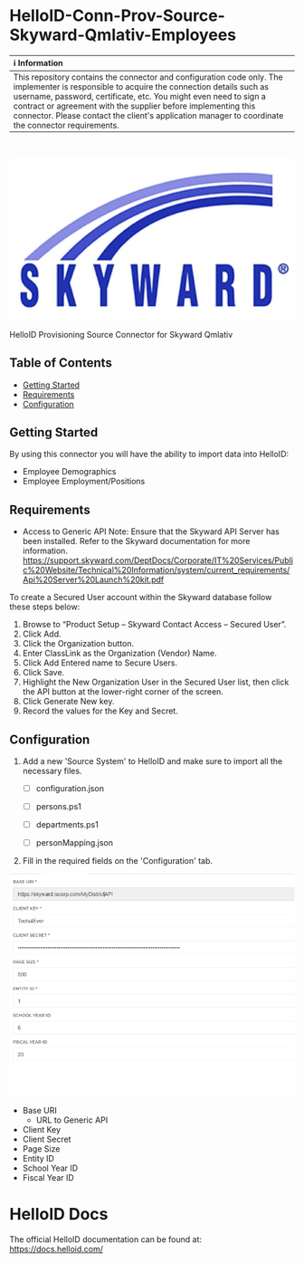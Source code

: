 # HelloID-Conn-Prov-Source-Skyward-Qmlativ-Employees

| :information_source: Information |
|:---------------------------|
| This repository contains the connector and configuration code only. The implementer is responsible to acquire the connection details such as username, password, certificate, etc. You might even need to sign a contract or agreement with the supplier before implementing this connector. Please contact the client's application manager to coordinate the connector requirements.       |

<br />

<p align="center">
  <img src="Assets/Logo.jpg">
</p>
HelloID Provisioning Source Connector for Skyward Qmlativ

<!-- TABLE OF CONTENTS -->
## Table of Contents
* [Getting Started](#getting-started)
* [Requirements](#Requirements)
* [Configuration](#configuration)

<!-- GETTING STARTED -->
## Getting Started
By using this connector you will have the ability to import data into HelloID:
* Employee Demographics
* Employee Employment/Positions 

## Requirements
- Access to Generic API
Note: Ensure that the Skyward API Server has been installed. Refer to the Skyward documentation for more information.
https://support.skyward.com/DeptDocs/Corporate/IT%20Services/Public%20Website/Technical%20Information/system/current_requirements/Api%20Server%20Launch%20kit.pdf

To create a Secured User account within the Skyward database follow these steps below:
 1. Browse to “Product Setup – Skyward Contact Access – Secured User”.
 2. Click Add.
 3. Click the Organization button.
 4. Enter ClassLink as the Organization (Vendor) Name.
 5. Click Add Entered name to Secure Users.
 6. Click Save.
 7. Highlight the New Organization User in the Secured User list, then click the API button at the lower-right corner of the screen.
 8. Click Generate New key.
 9. Record the values for the Key and Secret.

## Configuration
1. Add a new 'Source System' to HelloID and make sure to import all the necessary files.

    - [ ] configuration.json
    - [ ] persons.ps1
    - [ ] departments.ps1
    - [ ] personMapping.json


2. Fill in the required fields on the 'Configuration' tab.

![image](Assets/Config.png)
* Base URI
  * URL to Generic API
* Client Key
* Client Secret
* Page Size
* Entity ID
* School Year ID
* Fiscal Year ID


# HelloID Docs
The official HelloID documentation can be found at: https://docs.helloid.com/
